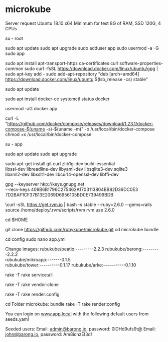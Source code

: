 # microkube

Server request Ubuntu 18.10 x64
Minimum for test 8G of RAM, SSD 120G, 4 CPUs

su - root

sudo apt update
sudo apt upgrade
sudo adduser app
sudo usermod -a -G sudo app

sudo apt install apt-transport-https ca-certificates curl software-properties-common
sudo curl -fsSL https://download.docker.com/linux/ubuntu/gpg | sudo apt-key add -
sudo add-apt-repository "deb [arch=amd64] https://download.docker.com/linux/ubuntu  $(lsb_release -cs)  stable"

sudo apt update

sudo apt install docker-ce
systemctl status docker

usermod -aG docker app

curl -L "https://github.com/docker/compose/releases/download/1.23.1/docker-compose-$(uname -s)-$(uname -m)" -o /usr/local/bin/docker-compose
chmod +x /usr/local/bin/docker-compose

su - app

sudo apt update
sudo apt upgrade

sudo apt-get install git curl zlib1g-dev build-essential \
   libssl-dev libreadline-dev libyaml-dev libsqlite3-dev sqlite3 \
   libxml2-dev libxslt1-dev libcurl4-openssl-dev libffi-dev

gpg --keyserver hkp://keys.gnupg.net \
    --recv-keys 409B6B1796C275462A1703113804BB82D39DC0E3 \
    7D2BAF1CF37B13E2069D6956105BD0E739499BDB
    
\curl -sSL https://get.rvm.io | bash -s stable --ruby=2.6.0 --gems=rails
source /home/deploy/.rvm/scripts/rvm
rvm use 2.6.0

cd $HOME

git clone https://github.com/rubykube/microkube.git
cd microkube
bundle

cd config
sudo nano app.yml

Change images:
rubukube/peatio:---------2.2.3 
rubukube/barong:---------2.2.2	  
rubukube/mikroapp:-------0.1.5  
rubukube/tower:----------0.1.17
rubukube/arke:-----------0.1.10

rake -T
rake service:all

rake -T
rake vendor:clone

rake -T
rake render:config

cd
Folder microkube:
bundle
rake -T
rake render:config

You can login on www.app.local with the following default users from seeds.yaml

Seeded users:
Email: admin@barong.io, password: 0lDHd9ufs9t@
Email: john@barong.io, password: Am8icnzEI3d!
